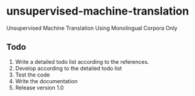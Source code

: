 # unsupervised-machine-translation
Unsupervised Machine Translation Using Monolingual Corpora Only

## Todo
1. Write a detailed todo list according to the references.
2. Develop according to the detailed todo list
3. Test the code
4. Write the documentation
5. Release version 1.0
